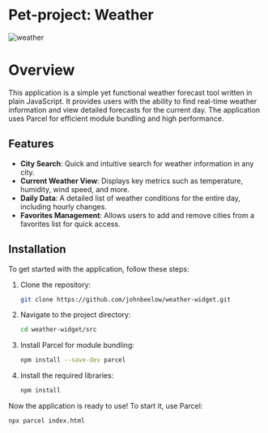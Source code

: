 # Pet-project: Weather

![weather](https://github.com/user-attachments/assets/0fb05d0c-af3b-4709-a882-e00c4b763ade)

# Overview

This application is a simple yet functional weather forecast tool written in plain JavaScript. It provides users with the ability to find real-time weather information and view detailed forecasts for the current day. The application uses Parcel for efficient module bundling and high performance.

## Features

- **City Search**: Quick and intuitive search for weather information in any city.
- **Current Weather View**: Displays key metrics such as temperature, humidity, wind speed, and more.
- **Daily Data**: A detailed list of weather conditions for the entire day, including hourly changes.
- **Favorites Management**: Allows users to add and remove cities from a favorites list for quick access.

## Installation

To get started with the application, follow these steps:

1. Clone the repository:
   ```bash
   git clone https://github.com/johnbeelow/weather-widget.git
   ```

2. Navigate to the project directory:
   ```bash
   cd weather-widget/src
   ```

3. Install Parcel for module bundling:
   ```bash
   npm install --save-dev parcel
   ```

4. Install the required libraries:
   ```bash
   npm install
   ```

Now the application is ready to use! To start it, use Parcel:
```bash
npx parcel index.html 
